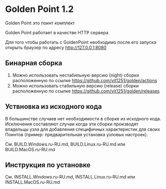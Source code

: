 # Golden Point 1.2

Golden Point это поинт комплект

Golden Point работает в качестве HTTP сервера

Для того чтобы работать с GoldenPoint необходимо после его запуска открыть браузер по адресу http://127.0.0.1:8080

## Бинарная сборка

1. Можно использовать нестабильную версию (night) сборки расположенную по ссылке https://github.com/vit1251/golden/actions
2. Можно использовать стабильную версию (release) сборки расположенную по ссылке https://github.com/vit1251/golden/releases

## Уствновка из исходного кода

В большинстве случаев нет необходимости в сборке из исходного кода. Исключения составляют случаи когда эти сборки производят
владельцы узла для добавления специфичных характеристик для своих Поинтов (пример: предварительная установка узловых настроек).

См. BUILD.Windows.ru-RU.md, BUILD.Linux.ru-RU.md или BUILD.MacOS.ru-RU.md

## Инструкция по установке

См. INSTALL.Windows.ru-RU.md, INSTALL.Linux.ru-RU.md или INSTALL.MacOS.ru-RU.md
